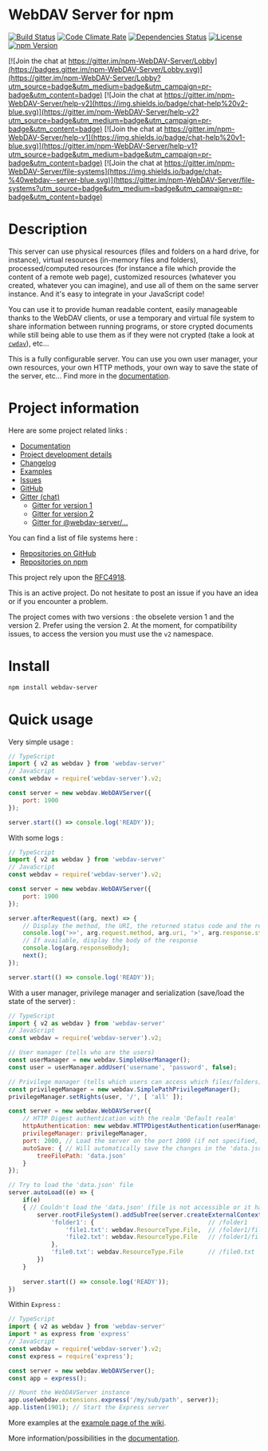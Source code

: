 # WebDAV Server for npm

[![Build Status](https://travis-ci.org/OpenMarshal/npm-WebDAV-Server.svg?branch=master)](https://travis-ci.org/OpenMarshal/npm-WebDAV-Server)
[![Code Climate Rate](https://codeclimate.com/github/OpenMarshal/npm-WebDAV-Server/badges/gpa.svg)](https://codeclimate.com/github/OpenMarshal/npm-WebDAV-Server)
[![Dependencies Status](https://img.shields.io/david/OpenMarshal/npm-WebDAV-Server.svg)](https://david-dm.org/OpenMarshal/npm-WebDAV-Server.svg)
[![License](https://img.shields.io/npm/l/webdav-server.svg)](http://unlicense.org/)
[![npm Version](https://img.shields.io/npm/v/webdav-server.svg)](https://www.npmjs.com/package/webdav-server)

[![Join the chat at https://gitter.im/npm-WebDAV-Server/Lobby](https://badges.gitter.im/npm-WebDAV-Server/Lobby.svg)](https://gitter.im/npm-WebDAV-Server/Lobby?utm_source=badge&utm_medium=badge&utm_campaign=pr-badge&utm_content=badge)
[![Join the chat at https://gitter.im/npm-WebDAV-Server/help-v2](https://img.shields.io/badge/chat-help%20v2-blue.svg)](https://gitter.im/npm-WebDAV-Server/help-v2?utm_source=badge&utm_medium=badge&utm_campaign=pr-badge&utm_content=badge)
[![Join the chat at https://gitter.im/npm-WebDAV-Server/help-v1](https://img.shields.io/badge/chat-help%20v1-blue.svg)](https://gitter.im/npm-WebDAV-Server/help-v1?utm_source=badge&utm_medium=badge&utm_campaign=pr-badge&utm_content=badge)
[![Join the chat at https://gitter.im/npm-WebDAV-Server/file-systems](https://img.shields.io/badge/chat-%40webdav--server-blue.svg)](https://gitter.im/npm-WebDAV-Server/file-systems?utm_source=badge&utm_medium=badge&utm_campaign=pr-badge&utm_content=badge)

# Description

This server can use physical resources (files and folders on a hard drive, for instance), virtual resources (in-memory files and folders), processed/computed resources (for instance a file which provide the content of a remote web page), customized resources (whatever you created, whatever you can imagine), and use all of them on the same server instance. And it's easy to integrate in your JavaScript code!

You can use it to provide human readable content, easily manageable thanks to the WebDAV clients, or use a temporary and virtual file system to share information between running programs, or store crypted documents while still being able to use them as if they were not crypted (take a look at [`cwdav`](https://www.npmjs.com/package/cwdav)), etc...

This is a fully configurable server. You can use you own user manager, your own resources, your own HTTP methods, your own way to save the state of the server, etc... Find more in the [documentation](https://github.com/OpenMarshal/npm-WebDAV-Server/wiki).

# Project information

Here are some project related links :
* [Documentation](https://github.com/OpenMarshal/npm-WebDAV-Server/wiki)
* [Project development details](https://github.com/OpenMarshal/npm-WebDAV-Server/projects)
* [Changelog](https://github.com/OpenMarshal/npm-WebDAV-Server/blob/master/CHANGELOG.md)
* [Examples](https://github.com/OpenMarshal/npm-WebDAV-Server/tree/master/examples)
* [Issues](https://github.com/OpenMarshal/npm-WebDAV-Server/issues)
* [GitHub](https://github.com/OpenMarshal/npm-WebDAV-Server)
* [Gitter (chat)](https://gitter.im/npm-WebDAV-Server/Lobby)
  * [Gitter for version 1](https://gitter.im/npm-WebDAV-Server/help-v1)
  * [Gitter for version 2](https://gitter.im/npm-WebDAV-Server/help-v2)
  * [Gitter for @webdav-server/...](https://gitter.im/npm-WebDAV-Server/file-systems)
  
You can find a list of file systems here :
* [Repositories on GitHub](https://github.com/OpenMarshal/npm-WebDAV-Server-Types/tree/master/repositories)
* [Repositories on npm](https://www.npmjs.com/search?q=%40webdav-server)

This project rely upon the [RFC4918](http://www.webdav.org/specs/rfc4918.html).

This is an active project. Do not hesitate to post an issue if you have an idea or if you encounter a problem.

The project comes with two versions : the obselete version 1 and the version 2. Prefer using the version 2. At the moment, for compatibility issues, to access the version you must use the `v2` namespace.

# Install

```bash
npm install webdav-server
```

# Quick usage

Very simple usage :

```javascript
// TypeScript
import { v2 as webdav } from 'webdav-server'
// JavaScript
const webdav = require('webdav-server').v2;

const server = new webdav.WebDAVServer({
    port: 1900
});

server.start(() => console.log('READY'));
```

With some logs :

```javascript
// TypeScript
import { v2 as webdav } from 'webdav-server'
// JavaScript
const webdav = require('webdav-server').v2;

const server = new webdav.WebDAVServer({
    port: 1900
});

server.afterRequest((arg, next) => {
    // Display the method, the URI, the returned status code and the returned message
    console.log('>>', arg.request.method, arg.uri, '>', arg.response.statusCode, arg.response.statusMessage);
    // If available, display the body of the response
    console.log(arg.responseBody);
    next();
});

server.start(() => console.log('READY'));
```

With a user manager, privilege manager and serialization (save/load the state of the server) :

```javascript
// TypeScript
import { v2 as webdav } from 'webdav-server'
// JavaScript
const webdav = require('webdav-server').v2;

// User manager (tells who are the users)
const userManager = new webdav.SimpleUserManager();
const user = userManager.addUser('username', 'password', false);

// Privilege manager (tells which users can access which files/folders)
const privilegeManager = new webdav.SimplePathPrivilegeManager();
privilegeManager.setRights(user, '/', [ 'all' ]);

const server = new webdav.WebDAVServer({
    // HTTP Digest authentication with the realm 'Default realm'
    httpAuthentication: new webdav.HTTPDigestAuthentication(userManager, 'Default realm'),
    privilegeManager: privilegeManager,
    port: 2000, // Load the server on the port 2000 (if not specified, default is 1900)
    autoSave: { // Will automatically save the changes in the 'data.json' file
        treeFilePath: 'data.json'
    }
});

// Try to load the 'data.json' file
server.autoLoad((e) => {
    if(e)
    { // Couldn't load the 'data.json' (file is not accessible or it has invalid content)
        server.rootFileSystem().addSubTree(server.createExternalContext(), {
            'folder1': {                                // /folder1
                'file1.txt': webdav.ResourceType.File,  // /folder1/file1.txt
                'file2.txt': webdav.ResourceType.File   // /folder1/file2.txt
            },
            'file0.txt': webdav.ResourceType.File       // /file0.txt
        })
    }
    
    server.start(() => console.log('READY'));
})
```

Within `Express` :

```javascript
// TypeScript
import { v2 as webdav } from 'webdav-server'
import * as express from 'express'
// JavaScript
const webdav = require('webdav-server').v2;
const express = require('express');

const server = new webdav.WebDAVServer();
const app = express();

// Mount the WebDAVServer instance
app.use(webdav.extensions.express('/my/sub/path', server));
app.listen(1901); // Start the Express server
```

More examples at the [example page of the wiki](https://github.com/OpenMarshal/npm-WebDAV-Server/wiki/Examples-%5Bv2%5D).

More information/possibilities in the [documentation](https://github.com/OpenMarshal/npm-WebDAV-Server/wiki).
